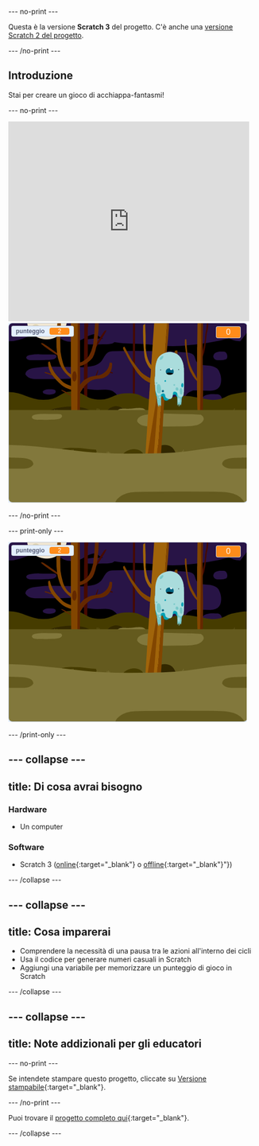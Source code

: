 --- no-print ---

Questa è la versione **Scratch 3** del progetto. C'è anche una [versione Scratch 2 del progetto](https://projects.raspberrypi.org/it-IT/projects/ghostbusters-scratch2).

--- /no-print ---

## Introduzione

Stai per creare un gioco di acchiappa-fantasmi!

--- no-print ---

<div class="scratch-preview">
  <iframe allowtransparency="true" width="485" height="402" src="https://scratch.mit.edu/projects/embed/334699971/?autostart=false" frameborder="0" scrolling="no"></iframe>
  <img src="images/showcase-static.png">
</div>

--- /no-print ---

--- print-only ---

![showcase](images/showcase-static.png)

--- /print-only ---

--- collapse ---
---
title: Di cosa avrai bisogno
---

### Hardware

- Un computer

### Software

- Scratch 3 ([online](http://rpf.io/scratchon){:target="_blank"} o [offline](http://rpf.io/scratchoff){:target="_blank"}"})

--- /collapse ---

--- collapse ---
---
 title: Cosa imparerai
---

- Comprendere la necessità di una pausa tra le azioni all'interno dei cicli
- Usa il codice per generare numeri casuali in Scratch
- Aggiungi una variabile per memorizzare un punteggio di gioco in Scratch

--- /collapse ---

--- collapse ---
---
title: Note addizionali per gli educatori
---

--- no-print ---

Se intendete stampare questo progetto, cliccate su [Versione stampabile](https://projects.raspberrypi.org/it-IT/projects/ghostbusters/print){:target="_blank"}.

--- /no-print ---

Puoi trovare il [progetto completo qui](http://rpf.io/p/it-IT/ghostbusters-get){:target="_blank"}.

--- /collapse ---